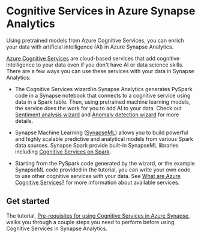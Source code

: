 # Cognitive Services in Azure Synapse Analytics

Using pretrained models from Azure Cognitive Services, you can enrich your data with artificial intelligence (AI) in Azure Synapse Analytics.

[Azure Cognitive Services](../../cognitive-services/what-are-cognitive-services.md) are cloud-based services that add cognitive intelligence to your data even if you don't have AI or data science skills. There are a few ways you can use these services with your data in Synapse Analytics:

- The Cognitive Services wizard in Synapse Analytics generates PySpark code in a Synapse notebook that connects to a cognitive service using data in a Spark table. Then, using pretrained machine learning models, the service does the work for you to add AI to your data. Check out [Sentiment analysis wizard](tutorial-cognitive-services-sentiment.md) and [Anomaly detection wizard](tutorial-cognitive-services-anomaly.md) for more details.

- Synapse Machine Learning ([SynapseML](https://github.com/microsoft/SynapseML)) allows you to build powerful and highly scalable predictive and analytical models from various Spark data sources. Synapse Spark provide built-in SynapseML libraries including [Cognitive Services on Spark](https://github.com/microsoft/SynapseML/tree/master/notebooks/features/cognitive_services). 

- Starting from the PySpark code generated by the wizard, or the example SynapseML code provided in the tutorial, you can write your own code to use other cognitive services with your data. See [What are Azure Cognitive Services?](../../cognitive-services/what-are-cognitive-services.md) for more information about available services.




## Get started

The tutorial, [Pre-requisites for using Cognitive Services in Azure Synapse](tutorial-configure-cognitive-services-synapse.md), walks you through a couple steps you need to perform before using Cognitive Services in Synapse Analytics.
